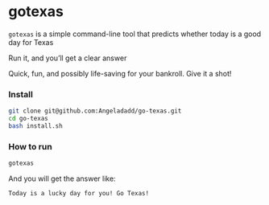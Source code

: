 # gotexas


```gotexas``` is a simple command-line tool that predicts whether today is a good day for Texas

Run it, and you’ll get a clear answer

Quick, fun, and possibly life-saving for your bankroll. Give it a shot!


### Install

```bash
git clone git@github.com:Angeladadd/go-texas.git
cd go-texas
bash install.sh
```

### How to run

```bash
gotexas
```

And you will get the answer like:

```
Today is a lucky day for you! Go Texas!
```
